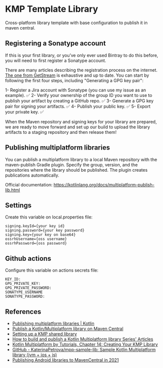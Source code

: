 # KMP Template Library
Cross-platform library template with base configuration to publish it in maven central.

## Registering a Sonatype account

If this is your first library, or you’ve only ever used Bintray to do this before, you will need to
first register a Sonatype account.

There are many articles describing the registration process on the
internet. [The one from GetStream](https://getstream.io/blog/publishing-libraries-to-mavencentral-2021/#overview)
is exhaustive and up to date. You can start by following the first four steps, including "Generating
a GPG key pair":

1- Register a Jira account with Sonatype (you can use my issue as an example). ✅
2- Verify your ownership of the group ID you want to use to publish your artifact by creating a
GitHub repo. ✅
3- Generate a GPG key pair for signing your artifacts. ✅
4- Publish your public key. ✅
5- Export your private key. ✅

When the Maven repository and signing keys for your library are prepared, we are ready to move
forward and set up our build to upload the library artifacts to a staging repository and then
release them!

## Publishing multiplatform libraries

You can publish a multiplatform library to a local Maven repository with the maven-publish Gradle
plugin. Specify the group, version, and the repositories where the library should be published. The
plugin creates publications automatically.

Official documentation: https://kotlinlang.org/docs/multiplatform-publish-lib.html

## Settings

Create this variable on local.properties file:

```properties
signing.keyId={your key id}
signing.password={your key password}
signing.key={your key on base64}
ossrhUsername={oss username}
ossrhPassword={oss password}
```

## Github actions

Configure this variable on actions secrets file:

```shell
KEY_ID:
GPG_PRIVATE_KEY: 
GPG_PRIVATE_PASSWORD:
SONATYPE_USERNAME
SONATYPE_PASSWORD:
```

## References
- [Publishing multiplatform libraries | Kotlin](https://kotlinlang.org/docs/multiplatform-publish-lib.html)
- [Publish a Kotlin/Multiplatform library on Maven Central](https://medium.com/kodein-koders/publish-a-kotlin-multiplatform-library-on-maven-central-6e8a394b7030)
- [Setting up a KMP shared library](https://medium.com/teamsnap-engineering/setting-up-a-kmp-shared-library-5f596afc6e09)
- [How to build and publish a Kotlin Multiplatform library Series' Articles](https://dev.to/kathrinpetrova/series/11926)
- [Kotlin Multiplatform by Tutorials, Chapter 14: Creating Your KMP Library](https://www.kodeco.com/books/kotlin-multiplatform-by-tutorials/v1.0/chapters/14-creating-your-kmp-library)
- [GitHub - KaterinaPetrova/mpp-sample-lib: Sample Kotlin Multiplatform library (jvm + ios + js)](https://www.kodeco.com/books/kotlin-multiplatform-by-tutorials/v1.0/chapters/14-creating-your-kmp-library)
- [Publishing Android libraries to MavenCentral in 2021](https://getstream.io/blog/publishing-libraries-to-mavencentral-2021/#your-first-release)
